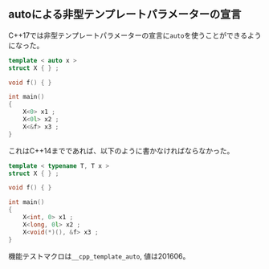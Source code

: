 ## autoによる非型テンプレートパラメーターの宣言

C++17では非型テンプレートパラメーターの宣言に`auto`を使うことができるようになった。

~~~cpp
template < auto x >
struct X { } ;

void f() { }

int main()
{
    X<0> x1 ;
    X<0l> x2 ;
    X<&f> x3 ;
}
~~~

これはC++14までであれば、以下のように書かなければならなかった。

~~~cpp
template < typename T, T x >
struct X { } ;

void f() { }

int main()
{
    X<int, 0> x1 ;
    X<long, 0l> x2 ;
    X<void(*)(), &f> x3 ;
}
~~~

機能テストマクロは`__cpp_template_auto`, 値は201606。
